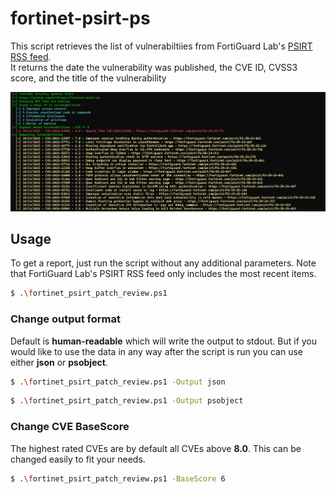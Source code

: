 # fortinet-psirt-ps
This script retrieves the list of vulnerabiltiies from FortiGuard Lab's [PSIRT RSS feed](https://www.fortiguard.com/rss-feeds).     
It returns the date the vulnerability was published, the CVE ID, CVSS3 score, and the title of the vulnerability

![A screenshot of the actual command line output](./preview.png)

## Usage

To get a report, just run the script without any additional parameters. Note that FortiGuard Lab's PSIRT RSS feed only includes the most recent items.

```bash
$ .\fortinet_psirt_patch_review.ps1
```

### Change output format

Default is **human-readable** which will write the output to stdout. But if you would like to use the data in any way after the script is run you can use either **json** or **psobject**.

```bash
$ .\fortinet_psirt_patch_review.ps1 -Output json
```

```bash
$ .\fortinet_psirt_patch_review.ps1 -Output psobject
```

### Change CVE BaseScore

The highest rated CVEs are by default all CVEs above **8.0**. This can be changed easily to fit your needs.

```bash
$ .\fortinet_psirt_patch_review.ps1 -BaseScore 6
```
